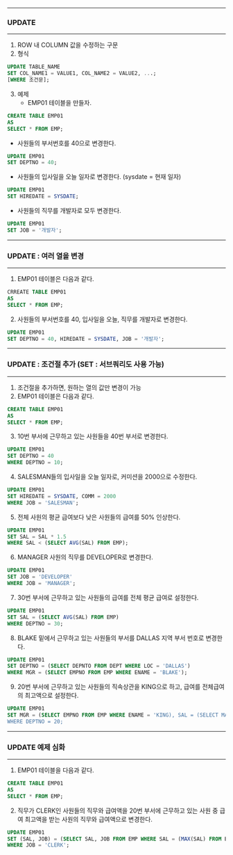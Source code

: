 -----
### UPDATE
-----
1. ROW 내 COLUMN 값을 수정하는 구문
2. 형식
```sql
UPDATE TABLE_NAME
SET COL_NAME1 = VALUE1, COL_NAME2 = VALUE2, ...;
[WHERE 조건문];
```
3. 예제
   - EMP01 테이블을 만들자.
```sql
CREATE TABLE EMP01
AS
SELECT * FROM EMP;
```

  - 사원들의 부서번호를 40으로 변경한다.
```sql
UPDATE EMP01
SET DEPTNO = 40;
```

  - 사원들의 입사일을 오늘 일자로 변경한다. (sysdate = 현재 일자)
```sql
UPDATE EMP01
SET HIREDATE = SYSDATE;
```

  - 사원들의 직무를 개발자로 모두 변경한다.
```sql
UPDATE EMP01
SET JOB = '개발자';
```

-----
### UPDATE : 여러 열을 변경
-----
1. EMP01 테이블은 다음과 같다.
```sql
CRREATE TABLE EMP01
AS
SELECT * FROM EMP;
```

2. 사원들의 부서번호를 40, 입사일을 오늘, 직무를 개발자로 변경한다.
```sql
UPDATE EMP01
SET DEPTNO = 40, HIREDATE = SYSDATE, JOB = '개발자';
```

-----
### UPDATE : 조건절 추가 (SET : 서브쿼리도 사용 가능)
-----
1. 조건절을 추가하면, 원하는 열의 값만 변경이 가능
2. EMP01 테이블은 다음과 같다.
```sql
CREATE TABLE EMP01
AS
SELECT * FROM EMP;
```

3. 10번 부서에 근무하고 있는 사원들을 40번 부서로 변경한다.
```sql
UPDATE EMP01
SET DEPTNO = 40
WHERE DEPTNO = 10;
```

4. SALESMAN들의 입사일을 오늘 일자로, 커미션을 2000으로 수정한다.
```sql
UPDATE EMP01
SET HIREDATE = SYSDATE, COMM = 2000
WHERE JOB = 'SALESMAN';
```

5. 전체 사원의 평균 급여보다 낮은 사원들의 급여를 50% 인상한다.
```sql
UPDATE EMP01
SET SAL = SAL * 1.5
WHERE SAL < (SELECT AVG(SAL) FROM EMP);
```

6. MANAGER 사원의 직무를 DEVELOPER로 변경한다.
```sql
UPDATE EMP01
SET JOB = 'DEVELOPER'
WHERE JOB = 'MANAGER';
```

7. 30번 부서에 근무하고 있는 사원들의 급여를 전체 평균 급여로 설정한다.
```sql
UPDATE EMP01
SET SAL = (SELECT AVG(SAL) FROM EMP)
WHERE DEPTNO = 30;
```

8. BLAKE 밑에서 근무하고 있는 사원들의 부서를 DALLAS 지역 부서 번호로 변경한다.
```sql
UPDATE EMP01
SET DEPTNO = (SELECT DEPNTO FROM DEPT WHERE LOC = 'DALLAS')
WHERE MGR = (SELECT EMPNO FROM EMP WHERE ENAME = 'BLAKE');
```

9. 20번 부서에 근무하고 있는 사원들의 직속상관을 KING으로 하고, 급여를 전체급여의 최고액으로 설정한다.
```sql
UPDATE EMP01
SET MGR = (SELECT EMPNO FROM EMP WHERE ENAME = 'KING), SAL = (SELECT MAX(SAL) FROM EMP)
WHERE DEPTNO = 20;
```

-----
### UPDATE 예제 심화
-----
1. EMP01 테이블을 다음과 같다.
```sql
CREATE TABLE EMP01
AS
SELECT * FROM EMP;
```

2. 직무가 CLERK인 사원들의 직무와 급여액을 20번 부서에 근무하고 있는 사원 중 급여 최고액을 받는 사원의 직무와 급여액으로 변경한다.
```sql
UPDATE EMP01
SET (SAL, JOB) = (SELECT SAL, JOB FROM EMP WHERE SAL = (MAX(SAL) FROM EMP WHERE DEPTNO = 20))
WHERE JOB = 'CLERK';
```

 
